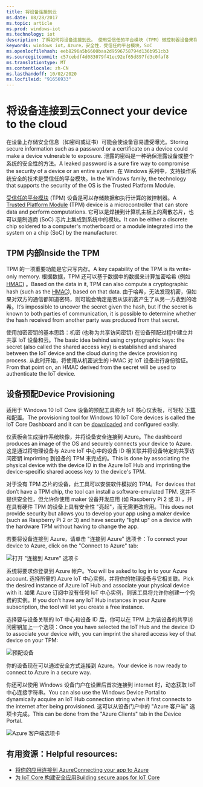 ```yaml
---
title: 将设备连接到云
ms.date: 08/28/2017
ms.topic: article
ms.prod: windows-iot
ms.technology: iot
description: 了解如何将设备连接到云。 使用受信任的平台模块 (TPM) 微控制器设备来存储数据和执行计算。
keywords: windows iot，Azure，安全性，受信任的平台模块，SoC
ms.openlocfilehash: eeb8296a5b6600baa2d9596758794d136b951cb3
ms.sourcegitcommit: c57cebdf4d083079f41ec92ef65d897fd3c0faf8
ms.translationtype: MT
ms.contentlocale: zh-CN
ms.lasthandoff: 10/02/2020
ms.locfileid: "91656933"
---
```

# <a name="connect-your-device-to-the-cloud"></a><span data-ttu-id="fbbc5-105">将设备连接到云</span><span class="sxs-lookup"><span data-stu-id="fbbc5-105">Connect your device to the cloud</span></span>

<span data-ttu-id="fbbc5-106">在设备上存储安全信息（如密码或证书）可能会使设备容易遭受曝光。</span><span class="sxs-lookup"><span data-stu-id="fbbc5-106">Storing secure information such as a password or a certificate on a device could make a device vulnerable to exposure.</span></span> <span data-ttu-id="fbbc5-107">泄露的密码是一种确保泄露设备或整个系统的安全性的方法。</span><span class="sxs-lookup"><span data-stu-id="fbbc5-107">A leaked password is a sure fire way to compromise the security of a device or an entire system.</span></span> <span data-ttu-id="fbbc5-108">在 Windows 系列中，支持操作系统安全的技术是受信任的平台模块。</span><span class="sxs-lookup"><span data-stu-id="fbbc5-108">In the Windows family, the technology that supports the security of the OS is the Trusted Platform Module.</span></span>

<span data-ttu-id="fbbc5-109">[受信任的平台模块](https://en.wikipedia.org/wiki/Trusted_Platform_Module) (TPM) 设备是可以存储数据和执行计算的微控制器。</span><span class="sxs-lookup"><span data-stu-id="fbbc5-109">A [Trusted Platform Module](https://en.wikipedia.org/wiki/Trusted_Platform_Module) (TPM) device is a microcontroller that can store data and perform computations.</span></span> <span data-ttu-id="fbbc5-110">它可以是焊接到计算机主板上的离散芯片，也可以是制造商 (SoC) 芯片上集成到系统中的模块。</span><span class="sxs-lookup"><span data-stu-id="fbbc5-110">It can be either a discrete chip soldered to a computer's motherboard or a module integrated into the system on a chip (SoC) by the manufacturer.</span></span> 

## <a name="inside-the-tpm"></a><span data-ttu-id="fbbc5-111">TPM 内部</span><span class="sxs-lookup"><span data-stu-id="fbbc5-111">Inside the TPM</span></span> 

<span data-ttu-id="fbbc5-112">TPM 的一项重要功能是它只写内存。</span><span class="sxs-lookup"><span data-stu-id="fbbc5-112">A key capability of the TPM is its write-only memory.</span></span> <span data-ttu-id="fbbc5-113">根据数据，TPM 还可以基于数据中的数据来计算加密哈希 (例如 [HMAC](https://en.wikipedia.org/wiki/Hash-based_message_authentication_code)) 。</span><span class="sxs-lookup"><span data-stu-id="fbbc5-113">Based on the data in it, TPM can also compute a cryptographic hash (such as the [HMAC](https://en.wikipedia.org/wiki/Hash-based_message_authentication_code)), based on that data.</span></span>
<span data-ttu-id="fbbc5-114">由于哈希，无法发现机密，但如果对双方的通信都知道密码，则可能会确定是否从该机密产生了从另一方收到的哈希。</span><span class="sxs-lookup"><span data-stu-id="fbbc5-114">It’s impossible to uncover the secret given the hash, but if the secret is known to both parties of communication, it is possible to determine whether the hash received from another party was produced from that secret.</span></span>

<span data-ttu-id="fbbc5-115">使用加密密钥的基本思路：机密 (也称为共享访问密钥) 在设备预配过程中建立并共享 IoT 设备和云。</span><span class="sxs-lookup"><span data-stu-id="fbbc5-115">The basic idea behind using cryptographic keys: the secret (also called the shared access key) is established and shared between the IoT device and the cloud during the device provisioning process.</span></span> <span data-ttu-id="fbbc5-116">从此时开始，将使用从机密派生的 HMAC 对 IoT 设备进行身份验证。</span><span class="sxs-lookup"><span data-stu-id="fbbc5-116">From that point on, an HMAC derived from the secret will be used to authenticate the IoT device.</span></span>

## <a name="device-provisioning"></a><span data-ttu-id="fbbc5-117">设备预配</span><span class="sxs-lookup"><span data-stu-id="fbbc5-117">Device Provisioning</span></span> 

<span data-ttu-id="fbbc5-118">适用于 Windows 10 IoT Core 设备的预配工具称为 IoT 核心仪表板，可轻松 [下载](https://go.microsoft.com/fwlink/?LinkID=708576) 和配置。</span><span class="sxs-lookup"><span data-stu-id="fbbc5-118">The provisioning tool for Windows 10 IoT Core devices is called the IoT Core Dashboard and it can be [downloaded](https://go.microsoft.com/fwlink/?LinkID=708576) and configured easily.</span></span>

<span data-ttu-id="fbbc5-119">仪表板会生成操作系统映像，并将设备安全连接到 Azure。</span><span class="sxs-lookup"><span data-stu-id="fbbc5-119">The dashboard produces an image of the OS and securely connects your device to Azure.</span></span> <span data-ttu-id="fbbc5-120">这是通过将物理设备与 Azure IoT 中心中的设备 ID 相关联并将设备特定的共享访问密钥 imprinting 到设备的 TPM 来完成的。</span><span class="sxs-lookup"><span data-stu-id="fbbc5-120">This is done by associating the physical device with the device ID in the Azure IoT Hub and imprinting the device-specific shared access key to the device's TPM.</span></span> 

<span data-ttu-id="fbbc5-121">对于没有 TPM 芯片的设备，此工具可以安装软件模拟的 TPM。</span><span class="sxs-lookup"><span data-stu-id="fbbc5-121">For devices that don’t have a TPM chip, the tool can install a software-emulated TPM.</span></span> <span data-ttu-id="fbbc5-122">这并不提供安全性，但允许你使用 maker 设备开发应用 (如 Raspberry Pi 2 或 3) ，并在具有硬件 TPM 的设备上具有安全性 "亮起"，而无需更改应用。</span><span class="sxs-lookup"><span data-stu-id="fbbc5-122">This does not provide security but allows you to develop your app using a maker device (such as Raspberry Pi 2 or 3) and have security "light up" on a device with the hardware TPM without having to change the app.</span></span> 

<span data-ttu-id="fbbc5-123">若要将设备连接到 Azure，请单击 "连接到 Azure" 选项卡：</span><span class="sxs-lookup"><span data-stu-id="fbbc5-123">To connect your device to Azure, click on the "Connect to Azure" tab:</span></span>

![打开 "连接到 Azure" 选项卡](../media/ConnectDeviceToCloud/Building_Secure_Apps_for_IoT_Core_Screen01.png)

<span data-ttu-id="fbbc5-125">系统将要求你登录到 Azure 帐户。</span><span class="sxs-lookup"><span data-stu-id="fbbc5-125">You will be asked to log in to your Azure account.</span></span> <span data-ttu-id="fbbc5-126">选择所需的 Azure IoT 中心实例，并将你的物理设备与它相关联。</span><span class="sxs-lookup"><span data-stu-id="fbbc5-126">Pick the desired instance of Azure IoT Hub and associate your physical device with it.</span></span> <span data-ttu-id="fbbc5-127">如果 Azure 订阅中没有任何 IoT 中心实例，则该工具将允许你创建一个免费的实例。</span><span class="sxs-lookup"><span data-stu-id="fbbc5-127">If you don’t have any IoT Hub instances in your Azure subscription, the tool will let you create a free instance.</span></span> 

<span data-ttu-id="fbbc5-128">选择要与设备关联的 IoT 中心和设备 ID 后，你可以在 TPM 上为该设备的共享访问密钥加上一个选项：</span><span class="sxs-lookup"><span data-stu-id="fbbc5-128">Once you have selected the IoT Hub and the device ID to associate your device with, you can imprint the shared access key of that device on your TPM:</span></span>

![预配设备](../media/ConnectDeviceToCloud/Building_Secure_Apps_for_IoT_Core_Screen02.png)

<span data-ttu-id="fbbc5-130">你的设备现在可以通过安全方式连接到 Azure。</span><span class="sxs-lookup"><span data-stu-id="fbbc5-130">Your device is now ready to connect to Azure in a secure way.</span></span> 

<span data-ttu-id="fbbc5-131">你还可以使用 Windows 设备门户在设置后首次连接到 internet 时，动态获取 IoT 中心连接字符串。</span><span class="sxs-lookup"><span data-stu-id="fbbc5-131">You can also use the Windows Device Portal to dynamically acquire an IoT Hub connection string when it first connects to the internet after being provisioned.</span></span> <span data-ttu-id="fbbc5-132">这可以从设备门户中的 "Azure 客户端" 选项卡完成。</span><span class="sxs-lookup"><span data-stu-id="fbbc5-132">This can be done from the "Azure Clients" tab in the Device Portal.</span></span>

![Azure 客户端选项卡](../media/ConnectDeviceToCloud/azure-clients.png)

## <a name="helpful-resources"></a><span data-ttu-id="fbbc5-134">有用资源：</span><span class="sxs-lookup"><span data-stu-id="fbbc5-134">Helpful resources:</span></span>
* [<span data-ttu-id="fbbc5-135">将你的应用连接到 Azure</span><span class="sxs-lookup"><span data-stu-id="fbbc5-135">Connecting your app to Azure</span></span>](../connect-to-cloud/ConnectAppToCloud.md)
* [<span data-ttu-id="fbbc5-136">为 IoT Core 构建安全应用</span><span class="sxs-lookup"><span data-stu-id="fbbc5-136">Building secure apps for IoT Core</span></span>](https://blogs.windows.com/buildingapps/2016/07/20/building-secure-apps-for-windows-iot-core/#oqFLXiWIL1iCF8j9.97)
